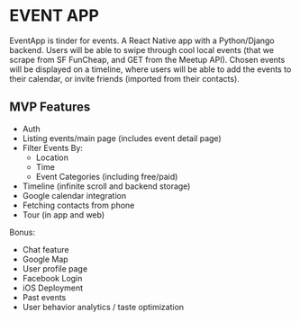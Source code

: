 # __EVENT APP__  

EventApp is tinder for events. A React Native app with a Python/Django backend. Users will be able to swipe through cool local events (that we scrape from SF FunCheap, and GET from the Meetup API). Chosen events will be displayed on a timeline, where users will be able to add the events to their calendar, or invite friends (imported from their contacts).

## __MVP Features__
* Auth
* Listing events/main page (includes event detail page)
* Filter Events By:
	* Location
	* Time
	* Event Categories (including free/paid)
* Timeline (infinite scroll and backend storage)
* Google calendar integration
* Fetching contacts from phone
* Tour (in app and web)

Bonus:
* Chat feature
* Google Map
* User profile page
* Facebook Login
* iOS Deployment
* Past events
* User behavior analytics / taste optimization

